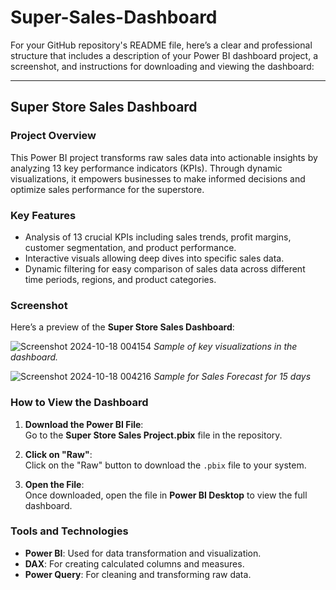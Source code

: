 # Super-Sales-Dashboard

For your GitHub repository's README file, here’s a clear and professional structure that includes a description of your Power BI dashboard project, a screenshot, and instructions for downloading and viewing the dashboard:

---

## Super Store Sales Dashboard

### Project Overview  
This Power BI project transforms raw sales data into actionable insights by analyzing 13 key performance indicators (KPIs). Through dynamic visualizations, it empowers businesses to make informed decisions and optimize sales performance for the superstore.

### Key Features
- Analysis of 13 crucial KPIs including sales trends, profit margins, customer segmentation, and product performance.
- Interactive visuals allowing deep dives into specific sales data.
- Dynamic filtering for easy comparison of sales data across different time periods, regions, and product categories.

### Screenshot  
Here’s a preview of the **Super Store Sales Dashboard**:

![Screenshot 2024-10-18 004154](https://github.com/user-attachments/assets/a80f5beb-0c8f-4ffc-9f93-0a7ffcef8995)
*Sample of key visualizations in the dashboard.*

![Screenshot 2024-10-18 004216](https://github.com/user-attachments/assets/fbeeb6df-aa6c-43e7-ad00-04ae0788f3a5)
*Sample for Sales Forecast for 15 days*

### How to View the Dashboard

1. **Download the Power BI File**:  
   Go to the **Super Store Sales Project.pbix** file in the repository.

2. **Click on "Raw"**:  
   Click on the "Raw" button to download the `.pbix` file to your system.

3. **Open the File**:  
   Once downloaded, open the file in **Power BI Desktop** to view the full dashboard.

### Tools and Technologies
- **Power BI**: Used for data transformation and visualization.
- **DAX**: For creating calculated columns and measures.
- **Power Query**: For cleaning and transforming raw data.
